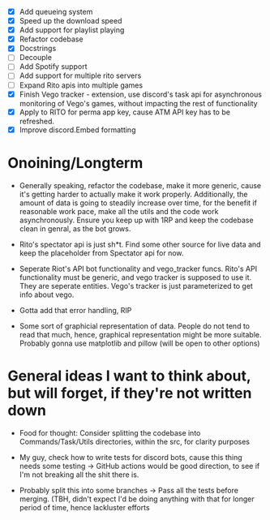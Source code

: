 - [x] Add queueing system
- [x] Speed up the download speed
- [x] Add support for playlist playing
- [x] Refactor codebase
- [x] Docstrings
- [ ] Decouple
- [ ] Add Spotify support
- [ ] Add support for multiple rito servers
- [ ] Expand Rito apis into multiple games
- [x] Finish Vego tracker - extension, use discord's task api for asynchronous monitoring of Vego's games, without impacting the rest of functionality
- [x] Apply to RITO for perma app key, cause ATM API key has to be refreshed.
- [x] Improve discord.Embed formatting

# Onoining/Longterm

- Generally speaking, refactor the codebase, make it more generic, cause it's getting harder to actually make it work properly. Additionally, the amount of data is going to steadily increase over time, for the benefit if reasonable work pace, make all the utils and the code work asynchronously. Ensure you keep up with 1RP and keep the codebase clean in genral, as the bot grows. 

- Rito's spectator api is just sh*t. Find some other source for live data and keep the placeholder from Spectator api for now. 

- Seperate Riot's API bot functionality and vego_tracker funcs. Rito's API functionality must be generic, and vego tracker is supposed to use it. They are seperate entities. Vego's tracker is just parameterized to get info about vego. 

- Gotta add that error handling, RIP

- Some sort of graphicial representation of data. People do not tend to read that much, hence, graphical representation might be more suitable. Probably gonna use matplotlib and pillow (will be open to other options)


# General ideas I want to think about, but will forget, if they're not written down

- Food for thought: Consider splitting the codebase into Commands/Task/Utils directories, within the src, for clarity purposes

- My guy, check how to write tests for discord bots, cause this thing needs some testing -> GitHub actions would be good direction, to see if I'm not breaking all the shit there is. 

- Probably split this into some branches -> Pass all the tests before merging. (TBH, didn't expect I'd be doing anything with that for longer period of time, hence lackluster efforts